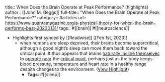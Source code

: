 title:: When Does the Brain Operate at Peak Performance? (highlights)
author:: [[John M. Beggs]]
full-title:: "When Does the Brain Operate at Peak Performance?"
category:: #articles
url:: https://www.quantamagazine.org/a-physical-theory-for-when-the-brain-performs-best-20230131/
tags:: #[[brain]] #[[neuroscience]]

- Highlights first synced by [[Readwise]] [[Feb 1st, 2023]]
	- when humans are sleep deprived, their brains become supercritical, although a good night’s sleep can move them back toward the critical point. It thus appears that brains [naturally incline themselves](https://www.nature.com/articles/nphys1803) to [operate near](https://www.sciencedirect.com/science/article/pii/S0896627319307378) the [critical point](https://www.sciencedirect.com/science/article/pii/S0896627319309596), perhaps just as the body keeps blood pressure, temperature and heart rate in a healthy range despite changes to the environment. ([View Highlight](https://read.readwise.io/read/01gr60tjwc7h2knmphfrbgy3fz))
		- **Tags**: #[[sleep]]